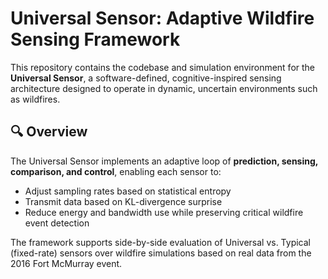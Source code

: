 # Universal Sensor: Adaptive Wildfire Sensing Framework

This repository contains the codebase and simulation environment for the **Universal Sensor**, a software-defined, cognitive-inspired sensing architecture designed to operate in dynamic, uncertain environments such as wildfires.

## 🔍 Overview

The Universal Sensor implements an adaptive loop of **prediction, sensing, comparison, and control**, enabling each sensor to:
- Adjust sampling rates based on statistical entropy
- Transmit data based on KL-divergence surprise
- Reduce energy and bandwidth use while preserving critical wildfire event detection

The framework supports side-by-side evaluation of Universal vs. Typical (fixed-rate) sensors over wildfire simulations based on real data from the 2016 Fort McMurray event.